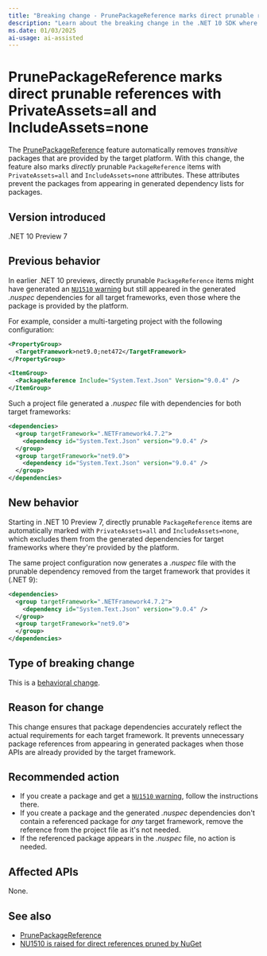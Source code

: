 ```yaml
---
title: "Breaking change - PrunePackageReference marks direct prunable references with PrivateAssets=all and IncludeAssets=none"
description: "Learn about the breaking change in the .NET 10 SDK where PrunePackageReference automatically marks directly prunable PackageReference with PrivateAssets=all and IncludeAssets=none."
ms.date: 01/03/2025
ai-usage: ai-assisted
---
```


# PrunePackageReference marks direct prunable references with PrivateAssets=all and IncludeAssets=none

The [PrunePackageReference](/nuget/consume-packages/package-references-in-project-files#prunepackagereference) feature automatically removes *transitive* packages that are provided by the target platform. With this change, the feature also marks *directly* prunable `PackageReference` items with `PrivateAssets=all` and `IncludeAssets=none` attributes. These attributes prevent the packages from appearing in generated dependency lists for packages.

## Version introduced

.NET 10 Preview 7

## Previous behavior

In earlier .NET 10 previews, directly prunable `PackageReference` items might have generated an [`NU1510` warning](/nuget/reference/errors-and-warnings/nu1510) but still appeared in the generated *.nuspec* dependencies for all target frameworks, even those where the package is provided by the platform.

For example, consider a multi-targeting project with the following configuration:

```xml
<PropertyGroup>
  <TargetFramework>net9.0;net472</TargetFramework>
</PropertyGroup>

<ItemGroup>
  <PackageReference Include="System.Text.Json" Version="9.0.4" />
</ItemGroup>
```

Such a project file generated a *.nuspec* file with dependencies for both target frameworks:

```xml
<dependencies>
  <group targetFramework=".NETFramework4.7.2">
    <dependency id="System.Text.Json" version="9.0.4" />
  </group>
  <group targetFramework="net9.0">
    <dependency id="System.Text.Json" version="9.0.4" />
  </group>
</dependencies>
```

## New behavior

Starting in .NET 10 Preview 7, directly prunable `PackageReference` items are automatically marked with `PrivateAssets=all` and `IncludeAssets=none`, which excludes them from the generated dependencies for target frameworks where they're provided by the platform.

The same project configuration now generates a *.nuspec* file with the prunable dependency removed from the target framework that provides it (.NET 9):

```xml
<dependencies>
  <group targetFramework=".NETFramework4.7.2">
    <dependency id="System.Text.Json" version="9.0.4" />
  </group>
  <group targetFramework="net9.0">
  </group>
</dependencies>
```

## Type of breaking change

This is a [behavioral change](../../categories.md#behavioral-change).

## Reason for change

This change ensures that package dependencies accurately reflect the actual requirements for each target framework. It prevents unnecessary package references from appearing in generated packages when those APIs are already provided by the target framework.

## Recommended action

- If you create a package and get a [`NU1510` warning](/nuget/reference/errors-and-warnings/nu1510), follow the instructions there.
- If you create a package and the generated *.nuspec* dependencies don't contain a referenced package for *any* target framework, remove the reference from the project file as it's not needed.
- If the referenced package appears in the *.nuspec* file, no action is needed.

## Affected APIs

None.

## See also

- [PrunePackageReference](/nuget/consume-packages/package-references-in-project-files#prunepackagereference)
- [NU1510 is raised for direct references pruned by NuGet](nu1510-pruned-references.md)
